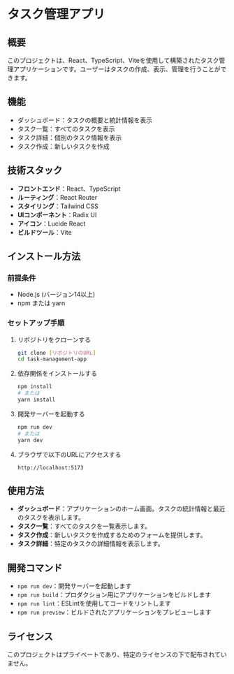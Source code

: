 # タスク管理アプリ

## 概要
このプロジェクトは、React、TypeScript、Viteを使用して構築されたタスク管理アプリケーションです。ユーザーはタスクの作成、表示、管理を行うことができます。

## 機能
- ダッシュボード：タスクの概要と統計情報を表示
- タスク一覧：すべてのタスクを表示
- タスク詳細：個別のタスク情報を表示
- タスク作成：新しいタスクを作成

## 技術スタック
- **フロントエンド**：React、TypeScript
- **ルーティング**：React Router
- **スタイリング**：Tailwind CSS
- **UIコンポーネント**：Radix UI
- **アイコン**：Lucide React
- **ビルドツール**：Vite

## インストール方法

### 前提条件
- Node.js (バージョン14以上)
- npm または yarn

### セットアップ手順
1. リポジトリをクローンする
   ```bash
   git clone [リポジトリのURL]
   cd task-management-app
   ```

2. 依存関係をインストールする
   ```bash
   npm install
   # または
   yarn install
   ```

3. 開発サーバーを起動する
   ```bash
   npm run dev
   # または
   yarn dev
   ```

4. ブラウザで以下のURLにアクセスする
   ```
   http://localhost:5173
   ```

## 使用方法
- **ダッシュボード**：アプリケーションのホーム画面。タスクの統計情報と最近のタスクを表示します。
- **タスク一覧**：すべてのタスクを一覧表示します。
- **タスク作成**：新しいタスクを作成するためのフォームを提供します。
- **タスク詳細**：特定のタスクの詳細情報を表示します。

## 開発コマンド
- `npm run dev`：開発サーバーを起動します
- `npm run build`：プロダクション用にアプリケーションをビルドします
- `npm run lint`：ESLintを使用してコードをリントします
- `npm run preview`：ビルドされたアプリケーションをプレビューします

## ライセンス
このプロジェクトはプライベートであり、特定のライセンスの下で配布されていません。
